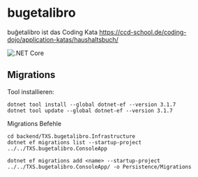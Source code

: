 # bugetalibro
buĝetalibro ist das Coding Kata https://ccd-school.de/coding-dojo/application-katas/haushaltsbuch/

![.NET Core](https://github.com/stefc/bugetalibro/workflows/.NET%20Core/badge.svg)


## Migrations

Tool installieren:

```
dotnet tool install --global dotnet-ef --version 3.1.7
dotnet tool update --global dotnet-ef --version 3.1.7
```

Migrations Befehle 

```
cd backend/TXS.bugetalibro.Infrastructure
dotnet ef migrations list --startup-project ../../TXS.bugetalibro.ConsoleApp
```


```
dotnet ef migrations add <name> --startup-project ../../TXS.bugetalibro.ConsoleApp/ -o Persistence/Migrations
```